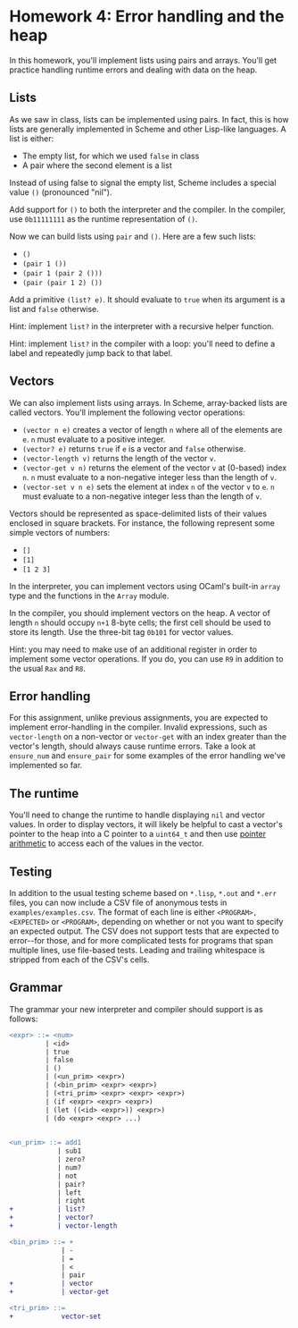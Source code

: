 # Homework 4: Error handling and the heap

In this homework, you'll implement lists using pairs and arrays. You'll get
practice handling runtime errors and dealing with data on the heap.

## Lists

As we saw in class, lists can be implemented using pairs. In fact, this is how
lists are generally implemented in Scheme and other Lisp-like languages. A list
is either:

- The empty list, for which we used `false` in class
- A pair where the second element is a list

Instead of using false to signal the empty list, Scheme includes a special
value `()` (pronounced "nil").

Add support for `()` to both the interpreter and the compiler. In the compiler,
use `0b11111111` as the runtime representation of `()`.

Now we can build lists using `pair` and `()`. Here are a few such lists:

- `()`
- `(pair 1 ())`
- `(pair 1 (pair 2 ()))`
- `(pair (pair 1 2) ())`

Add a primitive `(list? e)`. It should evaluate to `true` when its argument is a
list and `false` otherwise.

Hint: implement `list?` in the interpreter with a recursive helper function.

Hint: implement `list?` in the compiler with a loop: you'll need to define a
label and repeatedly jump back to that label.

## Vectors

We can also implement lists using arrays. In Scheme, array-backed lists are
called vectors. You'll implement the following vector operations:

- `(vector n e)` creates a vector of length `n` where all of the elements are
  `e`. `n` must evaluate to a positive integer.
- `(vector? e)` returns `true` if `e` is a vector and `false` otherwise.
- `(vector-length v)` returns the length of the vector `v`.
- `(vector-get v n)` returns the element of the vector `v` at (0-based) index
  `n`. `n` must evaluate to a non-negative integer less than the length of `v`.
- `(vector-set v n e)` sets the element at index `n` of the vector `v` to `e`.
`n` must evaluate to a non-negative integer less than the length of `v`.

Vectors should be represented as space-delimited lists of their values enclosed
in square brackets. For instance, the following represent some simple vectors of
numbers:

- `[]`
- `[1]`
- `[1 2 3]`

In the interpreter, you can implement vectors using OCaml's built-in `array`
type and the functions in the `Array` module.

In the compiler, you should implement vectors on the heap. A vector of length
`n` should occupy `n+1` 8-byte cells; the first cell should be used to store its
length. Use the three-bit tag `0b101` for vector values.

Hint: you may need to make use of an additional register in order to implement
some vector operations. If you do, you can use `R9` in addition to the usual
`Rax` and `R8`.

## Error handling

For this assignment, unlike previous assignments, you are expected to implement
error-handling in the compiler. Invalid expressions, such as `vector-length` on
a non-vector or `vector-get` with an index greater than the vector's length,
should always cause runtime errors. Take a look at `ensure_num` and `ensure_pair`
for some examples of the error handling we've implemented so far.

## The runtime

You'll need to change the runtime to handle displaying `nil` and vector values.
In order to display vectors, it will likely be helpful to cast a vector's pointer
to the heap into a C pointer to a `uint64_t` and then use
[pointer arithmetic](https://www.tutorialspoint.com/cprogramming/c_pointer_arithmetic.htm)
to access each of the values in the vector.

## Testing

In addition to the usual testing scheme based on `*.lisp`, `*.out` and `*.err`
files, you can now include a CSV file of anonymous tests in `examples/examples.csv`.
The format of each line is either `<PROGRAM>,<EXPECTED>` or `<PROGRAM>`, depending
on whether or not you want to specify an expected output. The CSV does not support
tests that are expected to error--for those, and for more complicated tests for
programs that span multiple lines, use file-based tests. Leading and trailing
whitespace is stripped from each of the CSV's cells.

## Grammar
The grammar your new interpreter and compiler should support is as follows:
```diff
<expr> ::= <num>
         | <id>
         | true
         | false
         | ()
         | (<un_prim> <expr>)
         | (<bin_prim> <expr> <expr>)
         | (<tri_prim> <expr> <expr> <expr>)
         | (if <expr> <expr> <expr>)
         | (let ((<id> <expr>)) <expr>)
         | (do <expr> <expr> ...)
             

<un_prim> ::= add1
            | sub1
            | zero?
            | num?
            | not
            | pair?
            | left
            | right
+           | list?
+           | vector?
+           | vector-length

<bin_prim> ::= +
             | -
             | =
             | <
             | pair
+            | vector
+            | vector-get

<tri_prim> ::=
+            vector-set
```
